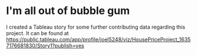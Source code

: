 # I'm all out of bubble gum
I created a Tableau story for some further contributing data regarding this project. It can be found at https://public.tableau.com/app/profile/joel5248/viz/HousePriceProject_16357176681830/Story1?publish=yes
